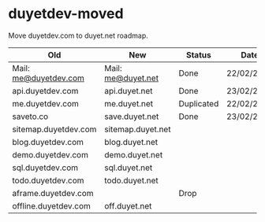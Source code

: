 # duyetdev-moved
Move duyetdev.com to duyet.net roadmap.


| Old                   	| New                	| Status     	| Date       	|
|-----------------------	|--------------------	|------------	|------------	|
| Mail: me@duyetdev.com 	| Mail: me@duyet.net 	| Done       	| 22/02/2017 	|
| api.duyetdev.com      	| api.duyet.net      	| Done       	| 23/02/2017 	|
| me.duyetdev.com       	| me.duyet.net       	| Duplicated 	| 22/02/2017 	|
| saveto.co             	| save.duyet.net     	| Done       	| 23/02/2017 	|
| sitemap.duyetdev.com  	| sitemap.duyet.net  	|            	|            	|
| blog.duyetdev.com     	| blog.duyet.net     	|            	|            	|
| demo.duyetdev.com     	| demo.duyet.net     	|            	|            	|
| sql.duyetdev.com      	| sql.duyet.net      	|            	|            	|
| todo.duyetdev.com     	| todo.duyet.net     	|            	|            	|
| aframe.duyetdev.com   	|                    	| Drop       	|            	|
| offline.duyetdev.com  	| off.duyet.net      	|            	|            	|
